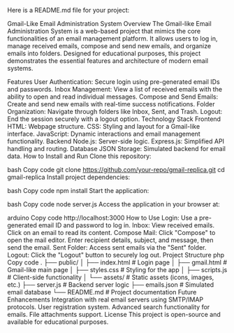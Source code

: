 Here is a README.md file for your project:

Gmail-Like Email Administration System
Overview
The Gmail-like Email Administration System is a web-based project that mimics the core functionalities of an email management platform. It allows users to log in, manage received emails, compose and send new emails, and organize emails into folders. Designed for educational purposes, this project demonstrates the essential features and architecture of modern email systems.

Features
User Authentication: Secure login using pre-generated email IDs and passwords.
Inbox Management: View a list of received emails with the ability to open and read individual messages.
Compose and Send Emails: Create and send new emails with real-time success notifications.
Folder Organization: Navigate through folders like Inbox, Sent, and Trash.
Logout: End the session securely with a logout option.
Technology Stack
Frontend
HTML: Webpage structure.
CSS: Styling and layout for a Gmail-like interface.
JavaScript: Dynamic interactions and email management functionality.
Backend
Node.js: Server-side logic.
Express.js: Simplified API handling and routing.
Database
JSON Storage: Simulated backend for email data.
How to Install and Run
Clone this repository:

bash
Copy code
git clone https://github.com/your-repo/gmail-replica.git
cd gmail-replica
Install project dependencies:

bash
Copy code
npm install
Start the application:

bash
Copy code
node server.js
Access the application in your browser at:

arduino
Copy code
http://localhost:3000
How to Use
Login:
Use a pre-generated email ID and password to log in.
Inbox:
View received emails.
Click on an email to read its content.
Compose Mail:
Click "Compose" to open the mail editor.
Enter recipient details, subject, and message, then send the email.
Sent Folder:
Access sent emails via the "Sent" folder.
Logout:
Click the "Logout" button to securely log out.
Project Structure
php
Copy code
.
├── public/
│   ├── index.html          # Login page
│   ├── gmail.html          # Gmail-like main page
│   ├── styles.css          # Styling for the app
│   ├── scripts.js          # Client-side functionality
│   └── assets/             # Static assets (icons, images, etc.)
├── server.js               # Backend server logic
├── emails.json             # Simulated email database
└── README.md               # Project documentation
Future Enhancements
Integration with real email servers using SMTP/IMAP protocols.
User registration system.
Advanced search functionality for emails.
File attachments support.
License
This project is open-source and available for educational purposes.

